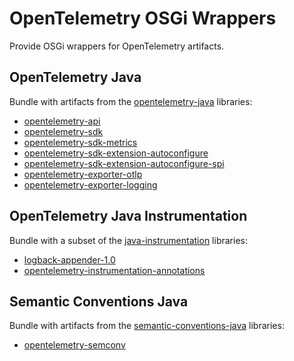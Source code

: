 # OpenTelemetry OSGi Wrappers

Provide OSGi wrappers for OpenTelemetry artifacts.

## OpenTelemetry Java

Bundle with artifacts from the [opentelemetry-java](https://github.com/open-telemetry/opentelemetry-java) libraries:

* [opentelemetry-api](https://github.com/open-telemetry/opentelemetry-java/tree/main/api/all)
* [opentelemetry-sdk](https://github.com/open-telemetry/opentelemetry-java/tree/main/sdk/all)
* [opentelemetry-sdk-metrics](https://github.com/open-telemetry/opentelemetry-java/tree/main/sdk/metrics)
* [opentelemetry-sdk-extension-autoconfigure](https://github.com/open-telemetry/opentelemetry-java/tree/main/sdk-extensions/autoconfigure)
* [opentelemetry-sdk-extension-autoconfigure-spi](https://github.com/open-telemetry/opentelemetry-java/tree/main/sdk-extensions/autoconfigure-spi)
* [opentelemetry-exporter-otlp](https://github.com/open-telemetry/opentelemetry-java/tree/main/exporters/logging-otlp)
* [opentelemetry-exporter-logging](https://github.com/open-telemetry/opentelemetry-java/tree/main/exporters/logging)

## OpenTelemetry Java Instrumentation

Bundle with a subset of the [java-instrumentation](https://github.com/open-telemetry/opentelemetry-java-instrumentation) libraries:

* [logback-appender-1.0](https://github.com/open-telemetry/opentelemetry-java-instrumentation/tree/main/instrumentation/logback/logback-appender-1.0/library)
* [opentelemetry-instrumentation-annotations](https://github.com/open-telemetry/opentelemetry-java-instrumentation/tree/main/instrumentation-annotations/src/main/java/io/opentelemetry/instrumentation/annotations)

## Semantic Conventions Java

Bundle with artifacts from the [semantic-conventions-java](https://github.com/open-telemetry/semantic-conventions-java) libraries:

* [opentelemetry-semconv](https://github.com/open-telemetry/semantic-conventions-java/tree/main/semconv)

